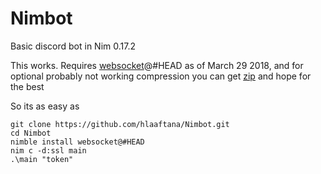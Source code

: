 # Nimbot
Basic discord bot in Nim 0.17.2

This works. Requires [websocket](https://github.com/niv/websocket.nim)@#HEAD as of March 29 2018, and for optional probably not working compression you can get [zip](https://github.com/nim-lang/zip) and hope for the best

So its as easy as

```
git clone https://github.com/hlaaftana/Nimbot.git
cd Nimbot
nimble install websocket@#HEAD
nim c -d:ssl main
.\main "token"
```

